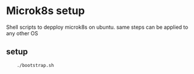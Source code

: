 # Microk8s setup 
Shell scripts to depploy microk8s on ubuntu. same steps can be applied to any other OS

## setup 
```
    ./bootstrap.sh
```


